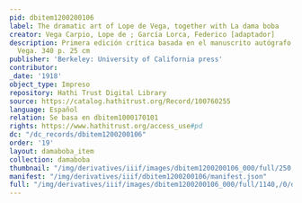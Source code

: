 ```yaml
---
pid: dbitem1200200106
label: The dramatic art of Lope de Vega, together with La dama boba
creator: Vega Carpio, Lope de ; García Lorca, Federico [adaptador]
description: Primera edición crítica basada en el manuscrito autógrafo de Lope de
  Vega. 340 p. 25 cm
publisher: 'Berkeley: University of California press'
contributor:
_date: '1918'
object_type: Impreso
repository: Hathi Trust Digital Library
source: https://catalog.hathitrust.org/Record/100760255
language: Español
relation: Se basa en dbitem1000170101
rights: https://www.hathitrust.org/access_use#pd
dc: "/dc_records/dbitem1200200106"
order: '19'
layout: damaboba_item
collection: damaboba
thumbnail: "/img/derivatives/iiif/images/dbitem1200200106_000/full/250,/0/default.jpg"
manifest: "/img/derivatives/iiif/dbitem1200200106/manifest.json"
full: "/img/derivatives/iiif/images/dbitem1200200106_000/full/1140,/0/default.jpg"
---
```

